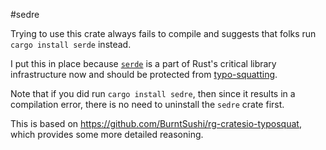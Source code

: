#sedre

Trying to use this crate always fails to compile and suggests that folks run `cargo install serde` instead.

I put this in place because [`serde`](https://github.com/serde-rs/serde) is a part of Rust's critical library infrastructure now and should be protected from [typo-squatting](https://blog.rust-lang.org/inside-rust/2023/09/01/crates-io-malware-postmortem.html).

Note that if you did run `cargo install sedre`, then since it results in a compilation error, there is no need to uninstall the `sedre` crate first.

This is based on https://github.com/BurntSushi/rg-cratesio-typosquat, which provides some more detailed reasoning.
